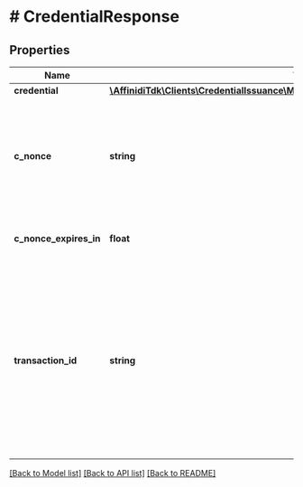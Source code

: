 # # CredentialResponse

## Properties

| Name                   | Type                                                                                                                                | Description                                                                                                                                                          | Notes |
| ---------------------- | ----------------------------------------------------------------------------------------------------------------------------------- | -------------------------------------------------------------------------------------------------------------------------------------------------------------------- | ----- |
| **credential**         | [**\AffinidiTdk\Clients\CredentialIssuance\Model\CredentialResponseImmediateCredential**](CredentialResponseImmediateCredential.md) |                                                                                                                                                                      |
| **c_nonce**            | **string**                                                                                                                          | String containing a nonce to be used when creating a proof of possession of the key proof                                                                            |
| **c_nonce_expires_in** | **float**                                                                                                                           | Lifetime in seconds of the c_nonce                                                                                                                                   |
| **transaction_id**     | **string**                                                                                                                          | String identifying a Deferred Issuance transaction. This claim is contained in the response if the Credential Issuer was unable to immediately issue the Credential. |

[[Back to Model list]](../../README.md#models) [[Back to API list]](../../README.md#endpoints) [[Back to README]](../../README.md)
